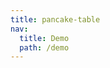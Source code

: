 ```yaml
---
title: pancake-table
nav:
  title: Demo
  path: /demo
---
```


<code src="../examples/pancake-table.tsx"></code>
